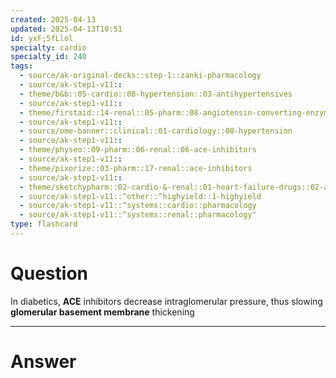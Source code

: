 ```yaml
---
created: 2025-04-13
updated: 2025-04-13T10:51
id: yxF;5fLlol
specialty: cardio
specialty_id: 240
tags:
  - source/ak-original-decks::step-1::zanki-pharmacology
  - source/ak-step1-v11::
  - theme/b&b::05-cardio::08-hypertension::03-antihypertensives
  - source/ak-step1-v11::
  - theme/firstaid::14-renal::05-pharm::08-angiotensin-converting-enzyme-inhibitors
  - source/ak-step1-v11::
  - source/ome-banner::clinical::01-cardiology::08-hypertension
  - source/ak-step1-v11::
  - theme/physeo::09-pharm::06-renal::06-ace-inhibitors
  - source/ak-step1-v11::
  - theme/pixorize::03-pharm::17-renal::ace-inhibitors
  - source/ak-step1-v11::
  - theme/sketchypharm::02-cardio-&-renal::01-heart-failure-drugs::02-ace-inhibitors,-arbs,-aliskiren
  - source/ak-step1-v11::^other::^highyield::1-highyield
  - source/ak-step1-v11::^systems::cardio::pharmacology
  - source/ak-step1-v11::^systems::renal::pharmacology"
type: flashcard
---
```


# Question
In diabetics, **ACE** inhibitors decrease intraglomerular pressure, thus slowing **glomerular basement membrane** thickening

---

# Answer
